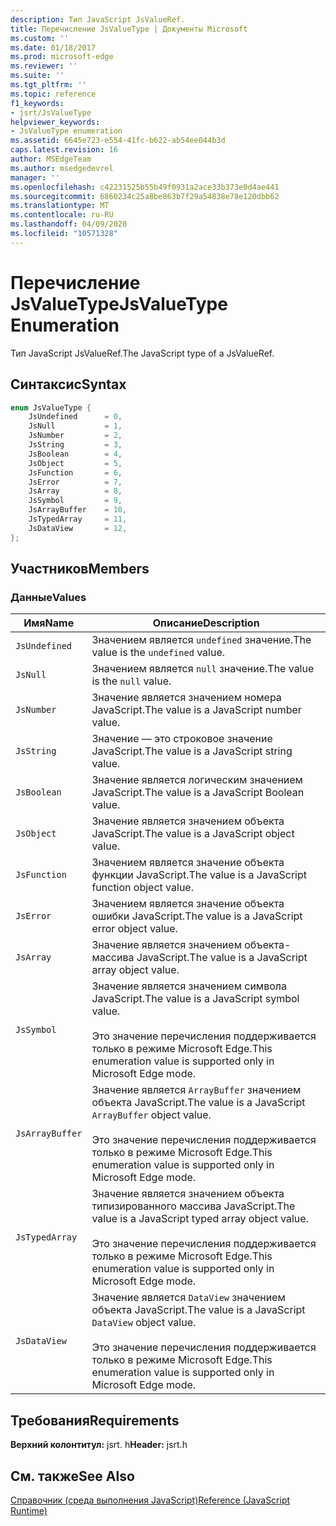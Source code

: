 ```yaml
---
description: Тип JavaScript JsValueRef.
title: Перечисление JsValueType | Документы Microsoft
ms.custom: ''
ms.date: 01/18/2017
ms.prod: microsoft-edge
ms.reviewer: ''
ms.suite: ''
ms.tgt_pltfrm: ''
ms.topic: reference
f1_keywords:
- jsrt/JsValueType
helpviewer_keywords:
- JsValueType enumeration
ms.assetid: 6645e723-e554-41fc-b622-ab54ee044b3d
caps.latest.revision: 16
author: MSEdgeTeam
ms.author: msedgedevrel
manager: ''
ms.openlocfilehash: c42231525b55b49f0931a2ace33b373e0d4ae441
ms.sourcegitcommit: 6860234c25a8be863b7f29a54838e78e120dbb62
ms.translationtype: MT
ms.contentlocale: ru-RU
ms.lasthandoff: 04/09/2020
ms.locfileid: "10571328"
---
```

# <span data-ttu-id="27c53-103">Перечисление JsValueType</span><span class="sxs-lookup"><span data-stu-id="27c53-103">JsValueType Enumeration</span></span>
<span data-ttu-id="27c53-104">Тип JavaScript JsValueRef.</span><span class="sxs-lookup"><span data-stu-id="27c53-104">The JavaScript type of a JsValueRef.</span></span>  
  
## <span data-ttu-id="27c53-105">Синтаксис</span><span class="sxs-lookup"><span data-stu-id="27c53-105">Syntax</span></span>  
  
```cpp  
enum JsValueType {  
    JsUndefined      = 0,  
    JsNull           = 1,  
    JsNumber         = 2,  
    JsString         = 3,  
    JsBoolean        = 4,  
    JsObject         = 5,  
    JsFunction       = 6,  
    JsError          = 7,  
    JsArray          = 8,  
    JsSymbol         = 9,  
    JsArrayBuffer    = 10,  
    JsTypedArray     = 11,  
    JsDataView       = 12,  
};  
```  
  
## <span data-ttu-id="27c53-106">Участников</span><span class="sxs-lookup"><span data-stu-id="27c53-106">Members</span></span>  
  
### <span data-ttu-id="27c53-107">Данные</span><span class="sxs-lookup"><span data-stu-id="27c53-107">Values</span></span>  
  
|<span data-ttu-id="27c53-108">Имя</span><span class="sxs-lookup"><span data-stu-id="27c53-108">Name</span></span>|<span data-ttu-id="27c53-109">Описание</span><span class="sxs-lookup"><span data-stu-id="27c53-109">Description</span></span>|  
|----------|-----------------|  
|`JsUndefined`|<span data-ttu-id="27c53-110">Значением является `undefined` значение.</span><span class="sxs-lookup"><span data-stu-id="27c53-110">The value is the `undefined` value.</span></span>|  
|`JsNull`|<span data-ttu-id="27c53-111">Значением является `null` значение.</span><span class="sxs-lookup"><span data-stu-id="27c53-111">The value is the `null` value.</span></span>|  
|`JsNumber`|<span data-ttu-id="27c53-112">Значение является значением номера JavaScript.</span><span class="sxs-lookup"><span data-stu-id="27c53-112">The value is a JavaScript number value.</span></span>|  
|`JsString`|<span data-ttu-id="27c53-113">Значение — это строковое значение JavaScript.</span><span class="sxs-lookup"><span data-stu-id="27c53-113">The value is a JavaScript string value.</span></span>|  
|`JsBoolean`|<span data-ttu-id="27c53-114">Значение является логическим значением JavaScript.</span><span class="sxs-lookup"><span data-stu-id="27c53-114">The value is a JavaScript Boolean value.</span></span>|  
|`JsObject`|<span data-ttu-id="27c53-115">Значение является значением объекта JavaScript.</span><span class="sxs-lookup"><span data-stu-id="27c53-115">The value is a JavaScript object value.</span></span>|  
|`JsFunction`|<span data-ttu-id="27c53-116">Значением является значение объекта функции JavaScript.</span><span class="sxs-lookup"><span data-stu-id="27c53-116">The value is a JavaScript function object value.</span></span>|  
|`JsError`|<span data-ttu-id="27c53-117">Значением является значение объекта ошибки JavaScript.</span><span class="sxs-lookup"><span data-stu-id="27c53-117">The value is a JavaScript error object value.</span></span>|  
|`JsArray`|<span data-ttu-id="27c53-118">Значение является значением объекта-массива JavaScript.</span><span class="sxs-lookup"><span data-stu-id="27c53-118">The value is a JavaScript array object value.</span></span>|  
|`JsSymbol`|<span data-ttu-id="27c53-119">Значение является значением символа JavaScript.</span><span class="sxs-lookup"><span data-stu-id="27c53-119">The value is a JavaScript symbol value.</span></span><br /><br /> <span data-ttu-id="27c53-120">Это значение перечисления поддерживается только в режиме Microsoft Edge.</span><span class="sxs-lookup"><span data-stu-id="27c53-120">This enumeration value is supported only in Microsoft Edge mode.</span></span>|  
|`JsArrayBuffer`|<span data-ttu-id="27c53-121">Значение является `ArrayBuffer` значением объекта JavaScript.</span><span class="sxs-lookup"><span data-stu-id="27c53-121">The value is a JavaScript `ArrayBuffer` object value.</span></span><br /><br /> <span data-ttu-id="27c53-122">Это значение перечисления поддерживается только в режиме Microsoft Edge.</span><span class="sxs-lookup"><span data-stu-id="27c53-122">This enumeration value is supported only in Microsoft Edge mode.</span></span>|  
|`JsTypedArray`|<span data-ttu-id="27c53-123">Значение является значением объекта типизированного массива JavaScript.</span><span class="sxs-lookup"><span data-stu-id="27c53-123">The value is a JavaScript typed array object value.</span></span><br /><br /> <span data-ttu-id="27c53-124">Это значение перечисления поддерживается только в режиме Microsoft Edge.</span><span class="sxs-lookup"><span data-stu-id="27c53-124">This enumeration value is supported only in Microsoft Edge mode.</span></span>|  
|`JsDataView`|<span data-ttu-id="27c53-125">Значение является `DataView` значением объекта JavaScript.</span><span class="sxs-lookup"><span data-stu-id="27c53-125">The value is a JavaScript `DataView` object value.</span></span><br /><br /> <span data-ttu-id="27c53-126">Это значение перечисления поддерживается только в режиме Microsoft Edge.</span><span class="sxs-lookup"><span data-stu-id="27c53-126">This enumeration value is supported only in Microsoft Edge mode.</span></span>|  
  
## <span data-ttu-id="27c53-127">Требования</span><span class="sxs-lookup"><span data-stu-id="27c53-127">Requirements</span></span>  
 <span data-ttu-id="27c53-128">**Верхний колонтитул:** jsrt. h</span><span class="sxs-lookup"><span data-stu-id="27c53-128">**Header:** jsrt.h</span></span>  
  
## <span data-ttu-id="27c53-129">См. также</span><span class="sxs-lookup"><span data-stu-id="27c53-129">See Also</span></span>  
 [<span data-ttu-id="27c53-130">Справочник (среда выполнения JavaScript)</span><span class="sxs-lookup"><span data-stu-id="27c53-130">Reference (JavaScript Runtime)</span></span>](../chakra-hosting/reference-javascript-runtime.md)
